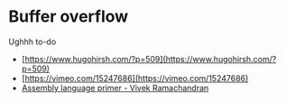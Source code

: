 # Buffer overflow

Ughhh to-do

* [https://www.hugohirsh.com/?p=509](https://www.hugohirsh.com/?p=509)
* [https://vimeo.com/15247686](https://vimeo.com/15247686)
* [Assembly language primer - Vivek Ramachandran](https://www.youtube.com/watch?v=kL3L3Ta9EnU)
